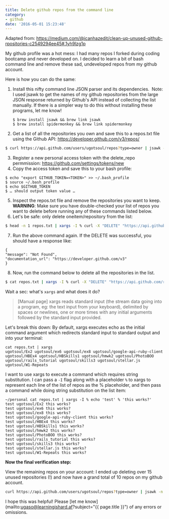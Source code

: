 ```yaml
---
title: Delete github repos from the command line
category:
- github
date: '2016-05-01 15:23:48'
---
```


Adapted from: https://medium.com/@icanhazedit/clean-up-unused-github-rpositories-c2549294ee45#.1yh9lzg1p

My github profile was a hot mess: I had many repos I forked during coding bootcamp and never developed on. I decided to learn a bit of bash command line and remove these sad, undeveloped repos from my github account.

Here is how you can do the same:

1. Install this nifty command line JSON parser and its dependencies. 
	Note: I used jsawk to get the names of my github repositories from the large JSON response returned by Github's API instead of collecting the list manually. If there is a simpler way to do this without installing these programs, let me know!

	```
	$ brew install jsawk && brew link jsawk
	$ brew install spidermonkey && brew link spidermonkey
	```

2. Get a list of all the repositories you own and save this to a repos.txt file using the Github API: https://developer.github.com/v3/repos/
```bash
$ curl https://api.github.com/users/ugotsoul/repos?type=owner | jsawk -n 'out(this.full_name)' > repos.txt
```
3. Register a new personal access token with the delete_repo permmission: https://github.com/settings/tokens/new
4. Copy the access token and save this to your bash profile:
```
$ echo "export GITHUB_TOKEN=<TOKEN>" >> ~/.bash_profile
$ source ~/.bash_profile
$ echo $GITHUB_TOKEN
$ … should output token value …
```
5. Inspect the repos.txt file and remove the repositories you want to keep.
**WARNING**: Make sure you have double-checked your list of repos you want to delete before running any of these commands listed below.
6. Let's be safe: only delete oneitem/repository from the list:
```bash
$ head -n 1 repos.txt | xargs -I % curl -X "DELETE" "https://api.github.com/repos/"%"?access_token=$GITHUB_TOKEN"
```
7. Run the above command again. If the DELETE was successful, you should have a response like:
```
{
"message": "Not Found",
"documentation_url": "https://developer.github.com/v3"
}
```
8. Now, run the command below to delete all the repositories in the list.
```bash
$ cat repos.txt | xargs -I % curl -X "DELETE" "https://api.github.com/repos/"%"?access_token=$GITHUB_TOKEN
```
Wait a sec: what's `xargs` and what does it do?
> [Manual page] xargs reads standard input (the stream data going into a program, eg: the text input from your keyboard), delimited by spaces or newlines, one or more times with any initial arguments followed by the standard input provided.

Let's break this down:
By default, xargs executes echo as the initial command argument which redirects standard input to standard output and into your terminal:
```
cat repos.txt | xargs
ugotsoul/Ex2 ugotsoul/ex6 ugotsoul/ex8 ugotsoul/google-api-ruby-client ugotsoul/HBEx4 ugotsoul/HBSkills1 ugotsoul/hmwk2 ugotsoul/PhotoBOO ugotsoul/rails_tutorial ugotsoul/skills3 ugotsoul/stellar.js ugotsoul/W1-Repeats
```
I want to use xargs to execute a command which requires string substitution. I can pass a `-I` flag along with a placeholder `%` to xargs to represent each line of the list of repos as the % placeholder, and then pass a command while doing string substitution on the list item:
```
~/personal cat repos.txt | xargs -I % echo 'test' % 'this works?'
test ugotsoul/Ex2 this works?
test ugotsoul/ex6 this works?
test ugotsoul/ex8 this works?
test ugotsoul/google-api-ruby-client this works?
test ugotsoul/HBEx4 this works?
test ugotsoul/HBSkills1 this works?
test ugotsoul/hmwk2 this works?
test ugotsoul/PhotoBOO this works?
test ugotsoul/rails_tutorial this works?
test ugotsoul/skills3 this works?
test ugotsoul/stellar.js this works?
test ugotsoul/W1-Repeats this works?
```

**Now the final verification step:**

View the remaining repos on your account: I ended up deleting over 15 unused repositories (!) and now have a grand total of 10 repos on my github account.
```bash
curl https://api.github.com/users/ugotsoul/repos?type=owner | jsawk -n 'out(this.full_name)'
```

I hope this was helpful! Please [let me know](mailto:ugaso@learningishard.af?subject="{{ page.title }}") of any errors or omissions.